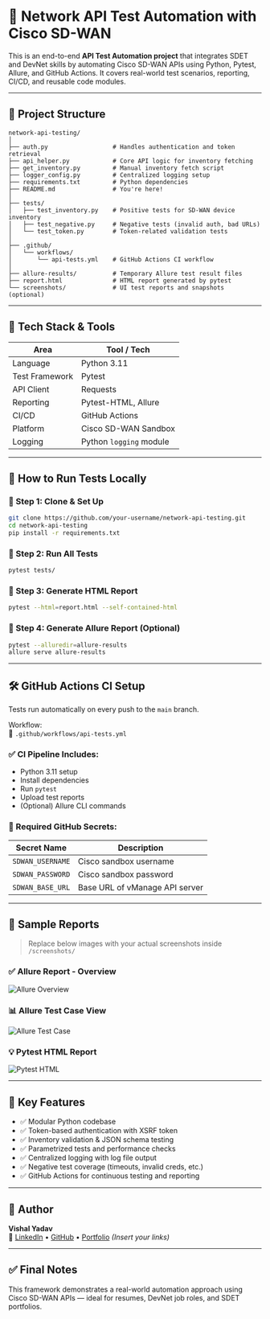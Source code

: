# 🚀 Network API Test Automation with Cisco SD-WAN

This is an end-to-end **API Test Automation project** that integrates SDET and DevNet skills by automating Cisco SD-WAN APIs using Python, Pytest, Allure, and GitHub Actions. It covers real-world test scenarios, reporting, CI/CD, and reusable code modules.

---

## 📁 Project Structure

```
network-api-testing/
│
├── auth.py                  # Handles authentication and token retrieval
├── api_helper.py            # Core API logic for inventory fetching
├── get_inventory.py         # Manual inventory fetch script
├── logger_config.py         # Centralized logging setup
├── requirements.txt         # Python dependencies
├── README.md                # You're here!
│
├── tests/
│   ├── test_inventory.py    # Positive tests for SD-WAN device inventory
│   ├── test_negative.py     # Negative tests (invalid auth, bad URLs)
│   └── test_token.py        # Token-related validation tests
│
├── .github/
│   └── workflows/
│       └── api-tests.yml    # GitHub Actions CI workflow
│
├── allure-results/          # Temporary Allure test result files
├── report.html              # HTML report generated by pytest
└── screenshots/             # UI test reports and snapshots (optional)
```

---

## 🔧 Tech Stack & Tools

| Area            | Tool / Tech              |
|-----------------|--------------------------|
| Language        | Python 3.11              |
| Test Framework  | Pytest                   |
| API Client      | Requests                 |
| Reporting       | Pytest-HTML, Allure      |
| CI/CD           | GitHub Actions           |
| Platform        | Cisco SD-WAN Sandbox     |
| Logging         | Python `logging` module  |

---

## 🧪 How to Run Tests Locally

### 🔹 Step 1: Clone & Set Up
```bash
git clone https://github.com/your-username/network-api-testing.git
cd network-api-testing
pip install -r requirements.txt
```

### 🔹 Step 2: Run All Tests
```bash
pytest tests/
```

### 🔹 Step 3: Generate HTML Report
```bash
pytest --html=report.html --self-contained-html
```

### 🔹 Step 4: Generate Allure Report (Optional)
```bash
pytest --alluredir=allure-results
allure serve allure-results
```

---

## 🛠️ GitHub Actions CI Setup

Tests run automatically on every push to the `main` branch.

Workflow:  
📄 `.github/workflows/api-tests.yml`

### ✅ CI Pipeline Includes:
- Python 3.11 setup
- Install dependencies
- Run `pytest`
- Upload test reports
- (Optional) Allure CLI commands

### 🔐 Required GitHub Secrets:

| Secret Name       | Description                     |
|-------------------|---------------------------------|
| `SDWAN_USERNAME`  | Cisco sandbox username          |
| `SDWAN_PASSWORD`  | Cisco sandbox password          |
| `SDWAN_BASE_URL`  | Base URL of vManage API server  |

---

## 📸 Sample Reports

> Replace below images with your actual screenshots inside `/screenshots/`

### ✅ Allure Report - Overview  
![Allure Overview](screenshots/allure-overview.png)

### 📊 Allure Test Case View  
![Allure Test Case](screenshots/allure-testcase.png)

### 💡 Pytest HTML Report  
![Pytest HTML](screenshots/html-report.png)

---

## 📌 Key Features

- ✅ Modular Python codebase
- ✅ Token-based authentication with XSRF token
- ✅ Inventory validation & JSON schema testing
- ✅ Parametrized tests and performance checks
- ✅ Centralized logging with log file output
- ✅ Negative test coverage (timeouts, invalid creds, etc.)
- ✅ GitHub Actions for continuous testing and reporting

---

## 👤 Author

**Vishal Yadav**  
🔗 [LinkedIn](#) • [GitHub](#) • [Portfolio](#) *(Insert your links)*

---

## ✅ Final Notes

This framework demonstrates a real-world automation approach using Cisco SD-WAN APIs — ideal for resumes, DevNet job roles, and SDET portfolios.
